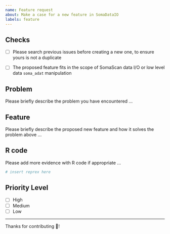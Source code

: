 ```yaml
---
name: Feature request
about: Make a case for a new feature in SomaDataIO
labels: feature
---
```


## Checks
- [ ] Please search previous issues before creating a new
  one, to ensure yours is not a duplicate
- [ ] The proposed feature fits in the scope of SomaScan
  data I/O or low level data `soma_adat` manipulation


## Problem
Please briefly describe the problem you have encountered ...


## Feature
Please briefly describe the proposed new feature and
how it solves the problem above ...


## R code
Please add more evidence with R code if appropriate ...

```r
# insert reprex here
```

## Priority Level
- [ ] High
- [ ] Medium
- [ ] Low

---

Thanks for contributing :partying_face:!
